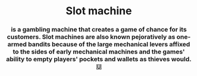<h1 align="center">Slot machine</h1>
<h3 align="center">is a gambling machine that creates a game of chance for its customers. Slot machines are also known pejoratively as one-armed bandits because of the large mechanical levers affixed to the sides of early mechanical machines and the games' ability to empty players' pockets and wallets as thieves would.🇺</h3>

